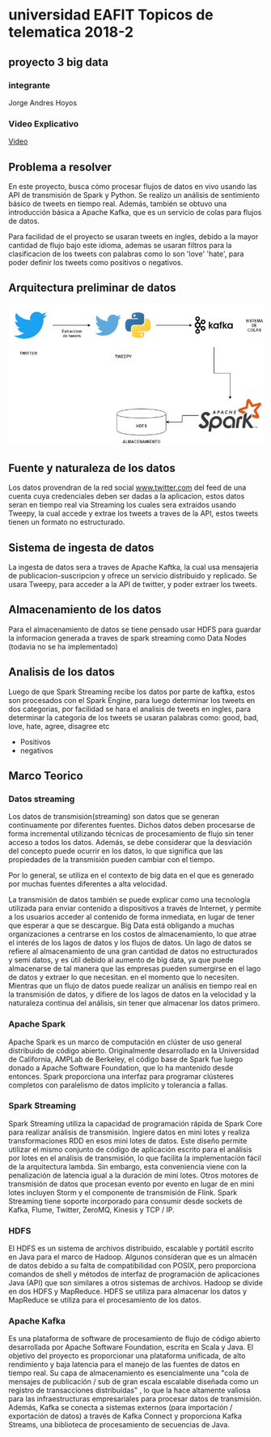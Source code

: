 # universidad EAFIT Topicos de telematica 2018-2

## proyecto 3 big data

### integrante
Jorge Andres Hoyos

### Video Explicativo
[Video](https://youtu.be/gaSIWHwzrIg)

## Problema a resolver
En este proyecto, busca cómo procesar flujos de datos en vivo usando las API de transmisión de Spark y Python. Se realizo un análisis de sentimiento básico de tweets en tiempo real. Además, también se obtuvo una introducción básica a Apache Kafka, que es un servicio de colas para flujos de datos.

Para facilidad de el proyecto se usaran tweets en ingles, debido a la mayor cantidad de flujo bajo este idioma, ademas se usaran filtros para la clasificacion de los tweets con palabras como lo son 'love' 'hate', para poder definir los tweets como positivos o negativos.

## Arquitectura preliminar de datos

![alt text](https://github.com/jhoyosg5/proyectoBigData/blob/master/Untitled%20Diagram.jpg)



## Fuente y naturaleza de los datos
Los datos provendran de la red social www.twitter.com del feed de una cuenta cuya credenciales deben ser dadas a la aplicacion, estos datos seran en tiempo real via Streaming los cuales sera extraidos usando  Tweepy, la cual accede y extrae los tweets a traves de la API, estos tweets tienen un formato no estructurado.


## Sistema de ingesta de datos
La ingesta de datos sera a traves de Apache Kaftka, la cual usa mensajeria de publicacion-suscripcion y ofrece un servicio distribuido y replicado.
Se usara Tweepy, para acceder a la API de twitter, y poder extraer los tweets.

## Almacenamiento de los datos
Para el almacenamiento de datos se tiene pensado usar HDFS para guardar la informacion generada a traves de spark streaming como Data Nodes (todavia no se ha implementado)

## Analisis de los datos 
Luego de que Spark Streaming recibe los datos por parte de kaftka, estos son procesados con el Spark Engine, para luego determinar los tweets en dos categorias, por facilidad se hara el analisis de tweets en ingles, para determinar la categoria de los tweets se usaran palabras como: good, bad, love, hate, agree, disagree etc
 * Positivos
 * negativos


## Marco Teorico

### Datos streaming 
Los datos de transmisión(streaming) son datos que se generan continuamente por diferentes fuentes. Dichos datos deben procesarse de forma incremental utilizando técnicas de procesamiento de flujo sin tener acceso a todos los datos. Además, se debe considerar que la desviación del concepto puede ocurrir en los datos, lo que significa que las propiedades de la transmisión pueden cambiar con el tiempo.

Por lo general, se utiliza en el contexto de big data en el que es generado por muchas fuentes diferentes a alta velocidad. 

La transmisión de datos también se puede explicar como una tecnología utilizada para enviar contenido a dispositivos a través de Internet, y permite a los usuarios acceder al contenido de forma inmediata, en lugar de tener que esperar a que se descargue.  Big Data está obligando a muchas organizaciones a centrarse en los costos de almacenamiento, lo que atrae el interés de los lagos de datos y los flujos de datos.  Un lago de datos se refiere al almacenamiento de una gran cantidad de datos no estructurados y semi datos, y es útil debido al aumento de big data, ya que puede almacenarse de tal manera que las empresas pueden sumergirse en el lago de datos y extraer lo que necesitan. en el momento que lo necesiten.  Mientras que un flujo de datos puede realizar un análisis en tiempo real en la transmisión de datos, y difiere de los lagos de datos en la velocidad y la naturaleza continua del análisis, sin tener que almacenar los datos primero. 

### Apache Spark 
Apache Spark es un marco de computación en clúster de uso general distribuido de código abierto. Originalmente desarrollado en la Universidad de California, AMPLab de Berkeley, el código base de Spark fue luego donado a Apache Software Foundation, que lo ha mantenido desde entonces. Spark proporciona una interfaz para programar clústeres completos con paralelismo de datos implícito y tolerancia a fallas.

### Spark Streaming 
Spark Streaming utiliza la capacidad de programación rápida de Spark Core para realizar análisis de transmisión. Ingiere datos en mini lotes y realiza transformaciones RDD en esos mini lotes de datos. Este diseño permite utilizar el mismo conjunto de código de aplicación escrito para el análisis por lotes en el análisis de transmisión, lo que facilita la implementación fácil de la arquitectura lambda.  Sin embargo, esta conveniencia viene con la penalización de latencia igual a la duración de mini lotes. Otros motores de transmisión de datos que procesan evento por evento en lugar de en mini lotes incluyen Storm y el componente de transmisión de Flink. Spark Streaming tiene soporte incorporado para consumir desde sockets de Kafka, Flume, Twitter, ZeroMQ, Kinesis y TCP / IP.

### HDFS 
El HDFS es un sistema de archivos distribuido, escalable y portátil escrito en Java para el marco de Hadoop. Algunos consideran que es un almacén de datos debido a su falta de compatibilidad con POSIX,  pero proporciona comandos de shell y métodos de interfaz de programación de aplicaciones Java (API) que son similares a otros sistemas de archivos.  Hadoop se divide en dos HDFS y MapReduce. HDFS se utiliza para almacenar los datos y MapReduce se utiliza para el procesamiento de los datos.

### Apache Kafka
 Es una plataforma de software de procesamiento de flujo de código abierto desarrollada por Apache Software Foundation, escrita en Scala y Java. El objetivo del proyecto es proporcionar una plataforma unificada, de alto rendimiento y baja latencia para el manejo de las fuentes de datos en tiempo real. Su capa de almacenamiento es esencialmente una "cola de mensajes de publicación / sub de gran escala escalable diseñada como un registro de transacciones distribuidas" , lo que la hace altamente valiosa para las infraestructuras empresariales para procesar datos de transmisión. Además, Kafka se conecta a sistemas externos (para importación / exportación de datos) a través de Kafka Connect y proporciona Kafka Streams, una biblioteca de procesamiento de secuencias de Java.
